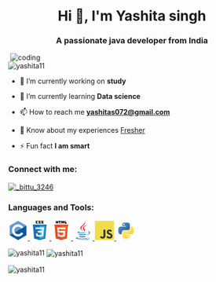 <h1 align="center">Hi 👋, I'm Yashita singh</h1>
<h3 align="center">A passionate java developer from India</h3>
<img align = "right" alt = "coding"width="500"src = "https://camo.githubusercontent.com/374987f773148e46b1851b9e3bc4bf71b182562dd002620ef3e4263cb3997130/68747470733a2f2f6d69726f2e6d656469756d2e636f6d2f6d61782f3837352f312a7164415731546a434e353768316c6275757a766368672e676966">

<p align="left"> <img src="https://komarev.com/ghpvc/?username=yashita11&label=Profile%20views&color=0e75b6&style=flat" alt="yashita11" /> </p>

- 🔭 I’m currently working on **study**

- 🌱 I’m currently learning **Data science**

- 📫 How to reach me **yashitas072@gmail.com**

- 📄 Know about my experiences [Fresher](Fresher)

- ⚡ Fun fact **I am smart**

<h3 align="left">Connect with me:</h3>
<p align="left">
<a href="https://instagram.com/_bittu_3246" target="blank"><img align="center" src="https://raw.githubusercontent.com/rahuldkjain/github-profile-readme-generator/master/src/images/icons/Social/instagram.svg" alt="_bittu_3246" height="30" width="40" /></a>
</p>

<h3 align="left">Languages and Tools:</h3>
<p align="left"> <a href="https://www.cprogramming.com/" target="_blank" rel="noreferrer"> <img src="https://raw.githubusercontent.com/devicons/devicon/master/icons/c/c-original.svg" alt="c" width="40" height="40"/> </a> <a href="https://www.w3schools.com/css/" target="_blank" rel="noreferrer"> <img src="https://raw.githubusercontent.com/devicons/devicon/master/icons/css3/css3-original-wordmark.svg" alt="css3" width="40" height="40"/> </a> <a href="https://www.w3.org/html/" target="_blank" rel="noreferrer"> <img src="https://raw.githubusercontent.com/devicons/devicon/master/icons/html5/html5-original-wordmark.svg" alt="html5" width="40" height="40"/> </a> <a href="https://www.java.com" target="_blank" rel="noreferrer"> <img src="https://raw.githubusercontent.com/devicons/devicon/master/icons/java/java-original.svg" alt="java" width="40" height="40"/> </a> <a href="https://developer.mozilla.org/en-US/docs/Web/JavaScript" target="_blank" rel="noreferrer"> <img src="https://raw.githubusercontent.com/devicons/devicon/master/icons/javascript/javascript-original.svg" alt="javascript" width="40" height="40"/> </a> <a href="https://www.python.org" target="_blank" rel="noreferrer"> <img src="https://raw.githubusercontent.com/devicons/devicon/master/icons/python/python-original.svg" alt="python" width="40" height="40"/> </a> </p>

<p><img align="left" src="https://github-readme-stats.vercel.app/api/top-langs?username=yashita11&show_icons=true&locale=en&layout=compact" alt="yashita11" /></p>

<p>&nbsp;<img align="center" src="https://github-readme-stats.vercel.app/api?username=yashita11&show_icons=true&locale=en" alt="yashita11" /></p>

<p><img align="center" src="https://github-readme-streak-stats.herokuapp.com/?user=yashita11&" alt="yashita11" /></p>
